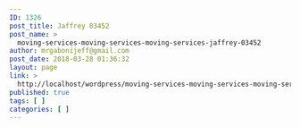 ```yaml
---
ID: 1326
post_title: Jaffrey 03452
post_name: >
  moving-services-moving-services-moving-services-jaffrey-03452
author: mrgabonijeff@gmail.com
post_date: 2018-03-28 01:36:32
layout: page
link: >
  http://localhost/wordpress/moving-services-moving-services-moving-services-jaffrey-03452/
published: true
tags: [ ]
categories: [ ]
---
```

